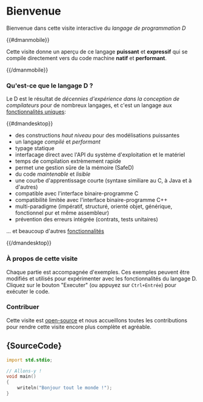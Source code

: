 # Bienvenue

Bienvenue dans cette visite interactive du *langage de programmation D*

{{#dmanmobile}}

Cette visite donne un aperçu de ce langage __puissant__ et __expressif__ qui se compile directement vers du code machine __natif__ et __performant__.

{{/dmanmobile}}

### Qu'est-ce que le langage D ?

Le D est le résultat de _décennies d'expérience dans la conception de compilateurs_ pour de nombreux langages, et c'est un langage aux [fonctionnalités uniques](http://dlang.org/overview.html): 

{{#dmandesktop}}

- des constructions _haut niveau_ pour des modélisations puissantes
- un langage _compilé_ et _performant_
- typage statique
- interfacage direct avec l'API du système d'exploitation et le matériel
- temps de compilation extrèmement rapide
- permet une gestion sûre de la mémoire (SafeD)
- du code _maintenable_ et _lisible_
- une courbe d'apprentissage courte (syntaxe similiare au C, à Java et à d'autres)
- compatible avec l'interface binaire-programme C
- compatibilité limitée avec l'interface binaire-programme C++
- multi-paradigme (impératif, structuré, orienté objet, générique, fonctionnel pur et même assembleur)
- prévention des erreurs intégrée (contrats, tests unitaires)

... et beaucoup d'autres [fonctionnalités](http://dlang.org/overview.html)

{{/dmandesktop}}

### À propos de cette visite

Chaque partie est accompagnée d'exemples. Ces exemples peuvent être modifiés et utilisés pour expérimenter avec les fonctionnalités du langage D. Cliquez sur le bouton "Executer" (ou appuyez sur `Ctrl+Entrée`) pour exécuter le code.

### Contribuer

Cette visite est [open-source](https://github.com/dlang-tour) et nous accueillons toutes les contributions pour rendre cette visite encore plus complète et agréable.

## {SourceCode}

```d
import std.stdio;

// Allons-y !
void main()
{
    writeln("Bonjour tout le monde !");
}
```
